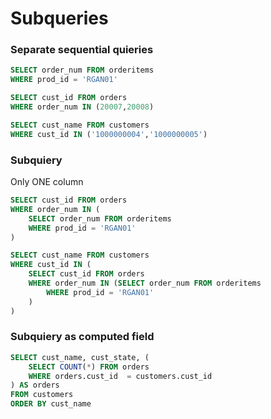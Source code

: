 # Subqueries

### Separate sequential quieries

```sql
SELECT order_num FROM orderitems
WHERE prod_id = 'RGAN01'
```

```sql
SELECT cust_id FROM orders
WHERE order_num IN (20007,20008)
```

```sql
SELECT cust_name FROM customers
WHERE cust_id IN ('1000000004','1000000005')
```

### Subquiery

Only ONE column

```sql
SELECT cust_id FROM orders
WHERE order_num IN (
    SELECT order_num FROM orderitems
    WHERE prod_id = 'RGAN01'
)
```

```sql
SELECT cust_name FROM customers
WHERE cust_id IN (
    SELECT cust_id FROM orders
    WHERE order_num IN (SELECT order_num FROM orderitems
        WHERE prod_id = 'RGAN01'
    )
)
```

### Subquiery as computed field

```sql
SELECT cust_name, cust_state, (
    SELECT COUNT(*) FROM orders
    WHERE orders.cust_id  = customers.cust_id
) AS orders
FROM customers
ORDER BY cust_name
```
